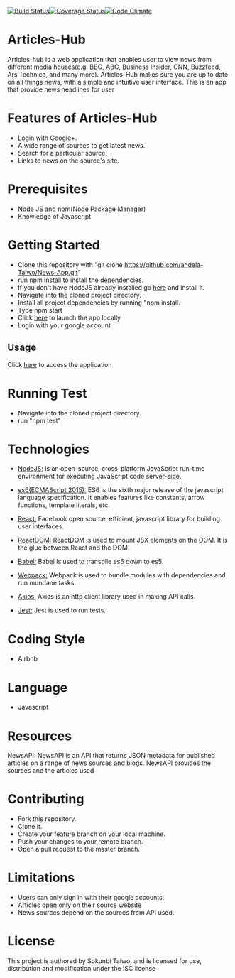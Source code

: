 [![Build Status](https://travis-ci.org/andela-Taiwo/Test-News-App.svg?branch=test)](https://travis-ci.org/andela-Taiwo/Test-News-App)[![Coverage Status](https://coveralls.io/repos/github/andela-Taiwo/News-App/badge.svg?branch=test)](https://coveralls.io/github/andela-Taiwo/Test-News-App?branch=master)[![Code Climate](https://codeclimate.com/github/andela-Taiwo/Test-News-App/badges/gpa.svg)](https://codeclimate.com/github/andela-Taiwo/Test-News-App) 

# Articles-Hub
Articles-hub is a web application that enables user to view news from different media houses(e.g. BBC, ABC, Business Insider, CNN, Buzzfeed, Ars Technica, and many more). Articles-Hub makes sure you are up to date on all things news, with a simple and intuitive user interface.
This is an app that provide news headlines for user 

# Features of Articles-Hub
- Login with Google+.
- A wide range of sources to get latest news.
- Search for a particular source.
- Links to news on the source's site.

# Prerequisites
- Node JS and npm(Node Package Manager)
- Knowledge of Javascript

# Getting Started
- Clone this repository with "git clone https://github.com/andela-Taiwo/News-App.git"
- run npm install to install the dependencies.
- If you don't have NodeJS already installed go [here](https://nodejs.org/en/) and install it.
- Navigate into the cloned project directory.
- Install all project dependencies by running "npm install.
- Type npm start
- Click [here](http://localhost:3000) to launch the app locally
- Login with your google account

## Usage
Click [here](https://articles-hub.herokuapp.com) to access the application 



# Running Test
- Navigate into the cloned project directory.
- run "npm test"

# Technologies

* [NodeJS:](https://nodejs.org/en/) is an open-source, cross-platform JavaScript run-time environment for executing JavaScript code server-side.

* [es6(ECMAScript 2015):](https://en.wikipedia.org/wiki/ECMAScript) ES6 is the sixth major release of the javascript language specification. It enables features like constants, arrow functions, template literals, etc.


* [React:](https://facebook.github.io/react/tutorial/tutorial.html)  Facebook open source, efficient, javascript library for building user interfaces.

* [ReactDOM:](https://facebook.github.io/react/docs/react-dom.html) ReactDOM is used to mount JSX elements on the DOM. It is the glue between React and the DOM.

* [Babel:](https://babeljs.io/)  Babel is used to transpile es6 down to es5.

* [Webpack:](https://webpack.github.io/docs/what-is-webpack.html)  Webpack is used to bundle modules with dependencies and run mundane tasks.

* [Axios:](https://www.npmjs.com/package/axios)  Axios is an http client library used in making API calls.

* [Jest:](https://facebook.github.io/jest/) Jest is used to run tests.

# Coding Style
- Airbnb 

# Language
- Javascript

# Resources
NewsAPI: NewsAPI is an API that returns JSON metadata for published articles on a range of news sources and blogs. NewsAPI provides the sources and the articles used

# Contributing
- Fork this repository.
- Clone it.
- Create your feature branch on your local machine.
- Push your changes to your remote branch.
- Open a pull request to the master branch.


# Limitations
- Users can only sign in with their google accounts.
- Articles open only on their source website
- News sources depend on the  sources from API used.

# License
This project is authored by Sokunbi Taiwo, and is licensed for use, distribution and modification under the ISC license





